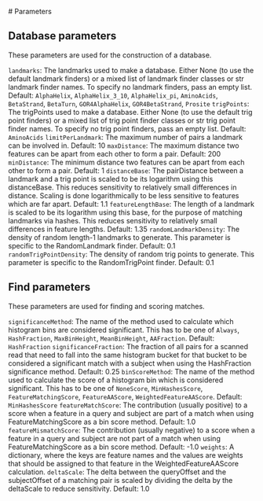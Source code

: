 # Parameters

## Database parameters
These parameters are used for the construction of a database.

`landmarks`: The landmarks used to make a database. Either None (to use the default landmark finders) or a mixed list of landmark finder classes or str landmark finder names. To specify no landmark finders, pass an empty list. Default: `AlphaHelix`, `AlphaHelix_3_10`, `AlphaHelix_pi`, `AminoAcids`, `BetaStrand`, `BetaTurn`, `GOR4AlphaHelix`, `GOR4BetaStrand`, `Prosite`
`trigPoints`: The trigPoints used to make a database. Either None (to use the default trig point finders) or a mixed list of trig point finder classes or str trig point finder names. To specify no trig point finders, pass an empty list. Default: `AminoAcids`
`limitPerLandmark`: The maximum number of pairs a landmark can be involved in. Default: 10
`maxDistance`: The maximum distance two features can be apart from each other to form a pair. Default: 200
`minDistance`: The minimum distance two features can be apart from each other to form a pair. Default: 1
`distanceBase`: The pairDistance  between a landmark and a trig point is scaled to be its logarithm using this distanceBase. This reduces sensitivity to relatively small differences in distance. Scaling is done logarithmically to be less sensitive to features which are far apart. Default: 1.1
`featureLengthBase`: The length of a landmark is scaled to be its logarithm using this base, for the purpose of matching landmarks via hashes. This reduces sensitivity to relatively small differences in feature lengths. Default: 1.35
`randomLandmarkDensity`: The density of random length-1 landmarks to generate. This parameter is specific to the RandomLandmark finder. Default: 0.1
`randomTrigPointDensity`: The density of random trig points to generate. This parameter is specific to the RandomTrigPoint finder. Default: 0.1


## Find parameters
These parameters are used for finding and scoring matches.

`significanceMethod`: The name of the method used to calculate which histogram bins are considered significant. This has to be one of `Always`, `HashFraction`, `MaxBinHeight`, `MeanBinHeight`, `AAFraction`. Default: `HashFraction`
`significanceFraction`: The fraction of all pairs for a scanned read that need to fall into the same histogram bucket for that bucket to be considered a significant match with a subject when using the HashFraction significance method. Default: 0.25
`binScoreMethod`: The name of the method used to calculate the score of a histogram bin which is considered significant. This has to be one of `NoneScore`, `MinHashesScore`, `FeatureMatchingScore`, `FeatureAAScore`, `WeightedFeatureAAScore`. Default: `MinHashesScore`
`featureMatchScore`: The contribution (usually positive) to a score when a feature in a query and subject are part of a match when using FeatureMatchingScore as a bin score method. Default: 1.0
`featureMismatchScore`: The contribution (usually negative) to a score when a feature in a query and subject are not part of a match when using FeatureMatchingScore as a bin score method. Default: -1.0
`weights`: A dictionary, where the keys are feature names and the values are weights that should be assigned to that feature in the WeightedFeatureAAScore calculation.
`deltaScale`: The delta between the queryOffset and the subjectOffset of a matching pair is scaled by dividing the delta by the deltaScale to reduce sensitivity. Default: 1.0
